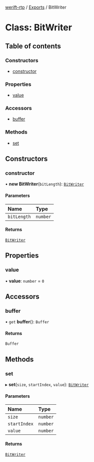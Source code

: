 [werift-rtp](../README.md) / [Exports](../modules.md) / BitWriter

# Class: BitWriter

## Table of contents

### Constructors

- [constructor](BitWriter.md#constructor)

### Properties

- [value](BitWriter.md#value)

### Accessors

- [buffer](BitWriter.md#buffer)

### Methods

- [set](BitWriter.md#set)

## Constructors

### constructor

• **new BitWriter**(`bitLength`): [`BitWriter`](BitWriter.md)

#### Parameters

| Name | Type |
| :------ | :------ |
| `bitLength` | `number` |

#### Returns

[`BitWriter`](BitWriter.md)

## Properties

### value

• **value**: `number` = `0`

## Accessors

### buffer

• `get` **buffer**(): `Buffer`

#### Returns

`Buffer`

## Methods

### set

▸ **set**(`size`, `startIndex`, `value`): [`BitWriter`](BitWriter.md)

#### Parameters

| Name | Type |
| :------ | :------ |
| `size` | `number` |
| `startIndex` | `number` |
| `value` | `number` |

#### Returns

[`BitWriter`](BitWriter.md)
